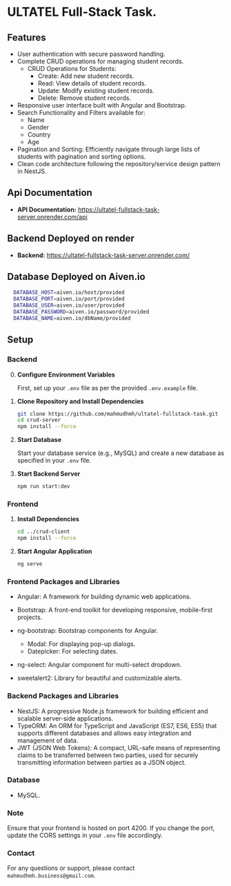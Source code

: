 # ULTATEL Full-Stack Task.

## Features

- User authentication with secure password handling.
- Complete CRUD operations for managing student records.
  - CRUD Operations for Students:
    - Create: Add new student records.
    - Read: View details of student records.
    - Update: Modify existing student records.
    - Delete: Remove student records.
- Responsive user interface built with Angular and Bootstrap.
- Search Functionality and Filters available for:
  - Name
  - Gender
  - Country
  - Age
- Pagination and Sorting: Efficiently navigate through large lists of students with pagination and sorting options.
- Clean code architecture following the repository/service design pattern in NestJS.

## Api Documentation

- **API Documentation:** https://ultatel-fullstack-task-server.onrender.com/api

## Backend Deployed on render

- **Backend:** https://ultatel-fullstack-task-server.onrender.com/

## Database Deployed on Aiven.io

```sh
  DATABASE_HOST=aiven.io/host/provided
  DATABASE_PORT=aiven.io/port/provided
  DATABASE_USER=aiven.io/user/provided
  DATABASE_PASSWORD=aiven.io/password/provided
  DATABASE_NAME=aiven.io/dbName/provided
```

## Setup

### Backend

0. **Configure Environment Variables**

   First, set up your `.env` file as per the provided `.env.example` file.

1. **Clone Repository and Install Dependencies**

   ```sh
   git clone https://github.com/mahmudhmh/ultatel-fullstack-task.git
   cd crud-server
   npm install --force
   ```

2. **Start Database**

   Start your database service (e.g., MySQL) and create a new database as specified in your `.env` file.

3. **Start Backend Server**

   ```sh
   npm run start:dev
   ```

### Frontend

1. **Install Dependencies**

   ```sh
   cd ../crud-client
   npm install --force
   ```

2. **Start Angular Application**

   ```sh
   ng serve
   ```

### Frontend Packages and Libraries

- Angular: A framework for building dynamic web applications.
- Bootstrap: A front-end toolkit for developing responsive, mobile-first projects.
- ng-bootstrap: Bootstrap components for Angular.

  - Modal: For displaying pop-up dialogs.
  - Datepicker: For selecting dates.

- ng-select: Angular component for multi-select dropdown.
- sweetalert2: Library for beautiful and customizable alerts.

### Backend Packages and Libraries

- NestJS: A progressive Node.js framework for building efficient and scalable server-side applications.
- TypeORM: An ORM for TypeScript and JavaScript (ES7, ES6, ES5) that supports different databases and allows easy integration and management of data.
- JWT (JSON Web Tokens): A compact, URL-safe means of representing claims to be transferred between two parties, used for securely transmitting information between parties as a JSON object.

### Database

- MySQL.

### Note

Ensure that your frontend is hosted on port 4200. If you change the port, update the CORS settings in your `.env` file accordingly.

### Contact

For any questions or support, please contact `mahmudhmh.business@gmail.com`.
